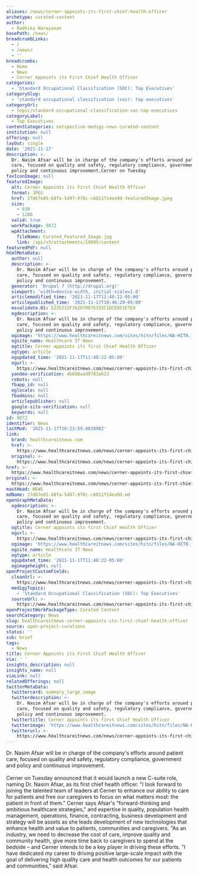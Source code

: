 ```yaml
---
aliases: /news/cerner-appoints-its-first-chief-health-officer
archetype: curated-content
author:
  - Radhika Narayanan
basePath: /news/
breadcrumbLinks:
  - /
  - /news/
  - ''
breadcrumbs:
  - Home
  - News
  - Cerner Appoints its First Chief Health Officer
categories:
  - 'Standard Occupational Classification (SOC): Top Executives'
categorySlug:
  - 'standard occupational classification (soc): top executives'
categoryUrl:
  - topic/standard-occupational-classification-soc-top-executives
categoryLabel:
  - Top Executives
contentCategories: netspective-medigy-news-curated-content
institution: null
offering: null
layOut: single
date: '2021-11-17'
description: >-
  Dr. Nasim Afsar will be in charge of the company's efforts around patient
  care, focused on quality and safety, regulatory compliance, government and
  policy and continuous improvement.Cerner on Tuesday
favIconImage: null
featuredImage:
  alt: Cerner Appoints its First Chief Health Officer
  format: JPEG
  href: 27d67e85-68fa-5497-970c-c6811f14ea9d-featuredImage.jpeg
  size:
    - 630
    - 1200
  valid: true
  workPackage: 9872
  wpAttachment:
    fileName: Curated_Featured_Image.jpg
    link: /api/v3/attachments/19095/content
featuredPdf: null
htmlMetaData:
  author: null
  description: >-
    Dr. Nasim Afsar will be in charge of the company's efforts around patient
    care, focused on quality and safety, regulatory compliance, government and
    policy and continuous improvement.
  generator: 'Drupal 7 (http://drupal.org)'
  viewport: 'width=device-width, initial-scale=1.0'
  articlemodified_time: '2021-11-17T11:48:22-05:00'
  articlepublished_time: '2021-11-17T10:46:29-05:00'
  msvalidate.01: E23E222F362070D7E155C1DCE851E7E9
  ogdescription: >-
    Dr. Nasim Afsar will be in charge of the company's efforts around patient
    care, focused on quality and safety, regulatory compliance, government and
    policy and continuous improvement.
  ogimage: 'https://www.healthcareitnews.com/sites/hitn/files/NA-HITN.jpg'
  ogsite_name: Healthcare IT News
  ogtitle: Cerner appoints its first Chief Health Officer
  ogtype: article
  ogupdated_time: '2021-11-17T11:48:22-05:00'
  ogurl: >-
    https://www.healthcareitnews.com/news/cerner-appoints-its-first-chief-health-officer
  yandex-verification: 4b898aad0783a623
  robots: null
  fbapp_id: null
  oglocale: null
  fbadmins: null
  articlepublisher: null
  google-site-verification: null
  keywords: null
id: 9872
identifier: News
lastMod: '2021-11-17T18:23:59.883898Z'
link:
  brand: healthcareitnews.com
  href: >-
    https://www.healthcareitnews.com/news/cerner-appoints-its-first-chief-health-officer
  original: >-
    https://www.healthcareitnews.com/news/cerner-appoints-its-first-chief-health-officer
href: >-
  https://www.healthcareitnews.com/news/cerner-appoints-its-first-chief-health-officer
original: >-
  https://www.healthcareitnews.com/news/cerner-appoints-its-first-chief-health-officer
mastHead: NEWS
mdName: 27d67e85-68fa-5497-970c-c6811f14ea9d.md
openGraphMetaData:
  ogdescription: >-
    Dr. Nasim Afsar will be in charge of the company's efforts around patient
    care, focused on quality and safety, regulatory compliance, government and
    policy and continuous improvement.
  ogtitle: Cerner appoints its first Chief Health Officer
  ogurl: >-
    https://www.healthcareitnews.com/news/cerner-appoints-its-first-chief-health-officer
  ogimage: 'https://www.healthcareitnews.com/sites/hitn/files/NA-HITN.jpg'
  ogsite_name: Healthcare IT News
  ogtype: article
  ogupdated_time: '2021-11-17T11:48:22-05:00'
  ogimageheight: null
openProjectCustomFields:
  cleanUrl: >-
    https://www.healthcareitnews.com/news/cerner-appoints-its-first-chief-health-officer
  medigyTopics:
    - 'Standard Occupational Classification (SOC): Top Executives'
  sourceUrl: >-
    https://www.healthcareitnews.com/news/cerner-appoints-its-first-chief-health-officer
openProjectWorkPackageType: Curated Content
searchCategory: News
slug: healthcareitnews-cerner-appoints-its-first-chief-health-officer
source: open-project-curations
status: ''
sub: brief
tags:
  - News
title: Cerner Appoints its First Chief Health Officer
via: ' '
insights_description: null
insights_name: null
viaLink: null
relatedOfferings: null
twitterMetaData:
  twittercard: summary_large_image
  twitterdescription: >-
    Dr. Nasim Afsar will be in charge of the company's efforts around patient
    care, focused on quality and safety, regulatory compliance, government and
    policy and continuous improvement.
  twittertitle: Cerner appoints its first Chief Health Officer
  twitterimage: 'https://www.healthcareitnews.com/sites/hitn/files/NA-HITN.jpg'
  twitterurl: >-
    https://www.healthcareitnews.com/news/cerner-appoints-its-first-chief-health-officer
---
```

<p>Dr. Nasim Afsar will be in charge of the company's efforts around patient care, focused on quality and safety, regulatory compliance, government and policy and continuous improvement.<br><br>Cerner on Tuesday announced that it would launch a new C-suite role, naming Dr. Nasim Afsar, as its first chief health officer.
"I look forward to joining the talented team of leaders at Cerner to enhance our ability to care for patients and free our caregivers to focus on what matters most: the patient in front of them."
Cerner says Afsar's "forward-thinking and ambitious healthcare strategies," and expertise in quality, population health management, operations, finance, contracting, business development and strategy will be assets as she leads development of new technologies that enhance health and value to patients, communities and caregivers.
"As an industry, we need to decrease the cost of care, improve quality and community health, give more time back to caregivers to spend at the bedside – and Cerner intends to be a key player in driving these efforts.
"I have dedicated my career to driving positive large-scale impact with the goal of delivering high quality care and health outcomes for our patients and communities," said Afsar.</p>